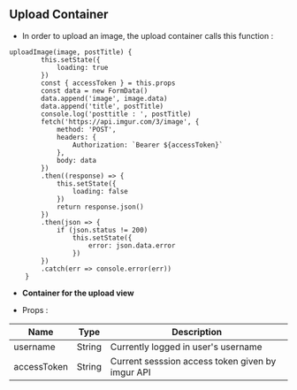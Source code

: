 ## Upload Container

- In order to upload an image, the upload container calls this function :

```
uploadImage(image, postTitle) {
        this.setState({
            loading: true
        })        
        const { accessToken } = this.props
        const data = new FormData()
        data.append('image', image.data)
        data.append('title', postTitle)
        console.log('posttitle : ', postTitle)
        fetch('https://api.imgur.com/3/image', {
            method: 'POST',
            headers: {
                Authorization: `Bearer ${accessToken}`
            },
            body: data
        })
        .then((response) => {
            this.setState({
                loading: false
            })
            return response.json()
        })
        .then(json => {
            if (json.status != 200)
                this.setState({
                    error: json.data.error
                })
        })
        .catch(err => console.error(err))
    }
```

- **Container for the upload view**
 
- Props :

| Name  | Type  | Description
|---|---|---|
| username  | String  | Currently logged in user's username  |
|  accessToken | String  | Current sesssion access token given by imgur API  |

